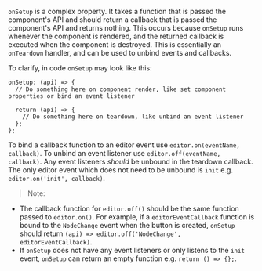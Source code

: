 `onSetup` is a complex property. It takes a function that is passed the component's API and should return a callback that is passed the component's API and returns nothing. This occurs because `onSetup` runs whenever the component is rendered, and the returned callback is executed when the component is destroyed. This is essentially an `onTeardown` handler, and can be used to unbind events and callbacks.

To clarify, in code `onSetup` may look like this:

```
onSetup: (api) => {
  // Do something here on component render, like set component properties or bind an event listener

  return (api) => {
    // Do something here on teardown, like unbind an event listener
  };
};
```

To bind a callback function to an editor event use `editor.on(eventName, callback)`. To unbind an event listener use `editor.off(eventName, callback)`. Any event listeners *should* be unbound in the teardown callback. The only editor event which does not need to be unbound is `init` e.g. `editor.on('init', callback)`.

> Note:

* The callback function for `editor.off()` should be the same function passed to `editor.on()`. For example, if a `editorEventCallback` function is bound to the `NodeChange` event when the button is created, `onSetup` should return `(api) => editor.off('NodeChange', editorEventCallback)`.
* If `onSetup` does not have any event listeners or only listens to the `init` event, `onSetup` can return an empty function e.g. `return () => {};`.